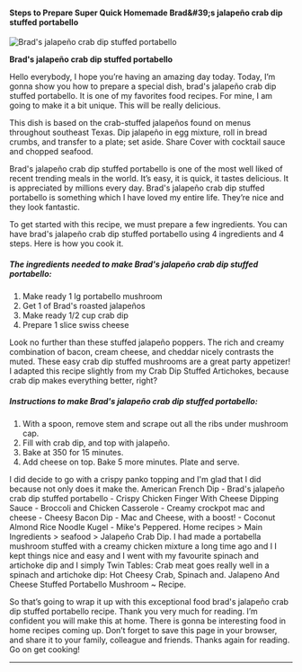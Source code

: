             

#### Steps to Prepare Super Quick Homemade Brad&amp;#39;s jalapeño crab dip stuffed portabello

![Brad's jalapeño crab dip stuffed portabello](https://img-global.cpcdn.com/recipes/a334b4436d4e9b6a/751x532cq70/brads-jalapeno-crab-dip-stuffed-portabello-recipe-main-photo.jpg)

**Brad's jalapeño crab dip stuffed portabello**

Hello everybody, I hope you’re having an amazing day today. Today, I’m gonna show you how to prepare a special dish, brad's jalapeño crab dip stuffed portabello. It is one of my favorites food recipes. For mine, I am going to make it a bit unique. This will be really delicious.

This dish is based on the crab-stuffed jalapeños found on menus throughout southeast Texas. Dip jalapeño in egg mixture, roll in bread crumbs, and transfer to a plate; set aside. Share Cover with cocktail sauce and chopped seafood.

Brad's jalapeño crab dip stuffed portabello is one of the most well liked of recent trending meals in the world. It’s easy, it is quick, it tastes delicious. It is appreciated by millions every day. Brad's jalapeño crab dip stuffed portabello is something which I have loved my entire life. They’re nice and they look fantastic.

To get started with this recipe, we must prepare a few ingredients. You can have brad's jalapeño crab dip stuffed portabello using 4 ingredients and 4 steps. Here is how you cook it.

##### The ingredients needed to make Brad's jalapeño crab dip stuffed portabello:

1.  Make ready 1 lg portabello mushroom
2.  Get 1 of Brad's roasted jalapeños
3.  Make ready 1/2 cup crab dip
4.  Prepare 1 slice swiss cheese

Look no further than these stuffed jalapeño poppers. The rich and creamy combination of bacon, cream cheese, and cheddar nicely contrasts the muted. These easy crab dip stuffed mushrooms are a great party appetizer! I adapted this recipe slightly from my Crab Dip Stuffed Artichokes, because crab dip makes everything better, right?

##### Instructions to make Brad's jalapeño crab dip stuffed portabello:

1.  With a spoon, remove stem and scrape out all the ribs under mushroom cap.
2.  Fill with crab dip, and top with jalapeño.
3.  Bake at 350 for 15 minutes.
4.  Add cheese on top. Bake 5 more minutes. Plate and serve.

I did decide to go with a crispy panko topping and I'm glad that I did because not only does it make the. American French Dip - Brad's jalapeño crab dip stuffed portabello - Crispy Chicken Finger With Cheese Dipping Sauce - Broccoli and Chicken Casserole - Creamy crockpot mac and cheese - Cheesy Bacon Dip - Mac and Cheese, with a boost! - Coconut Almond Rice Noodle Kugel - Mike's Peppered. Home recipes > Main Ingredients > seafood > Jalapeño Crab Dip. I had made a portabella mushroom stuffed with a creamy chicken mixture a long time ago and I I kept things nice and easy and I went with my favourite spinach and artichoke dip and I simply Twin Tables: Crab meat goes really well in a spinach and artichoke dip: Hot Cheesy Crab, Spinach and. Jalapeno And Cheese Stuffed Portabello Mushroom ~ Recipe.

So that’s going to wrap it up with this exceptional food brad's jalapeño crab dip stuffed portabello recipe. Thank you very much for reading. I’m confident you will make this at home. There is gonna be interesting food in home recipes coming up. Don’t forget to save this page in your browser, and share it to your family, colleague and friends. Thanks again for reading. Go on get cooking!

* * *